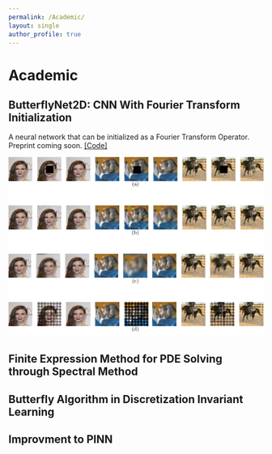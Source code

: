 ```yaml
---
permalink: /Academic/
layout: single
author_profile: true
---
```

# Academic

## ButterflyNet2D: CNN With Fourier Transform Initialization
A neural network that can be initialized as a Fourier Transform Operator. Preprint coming soon.
<a href="https://github.com/Genz17/ButterFlyNet2D">[Code]</a>

![](../assets/images/example.png)


## Finite Expression Method for PDE Solving through Spectral Method

## Butterfly Algorithm in Discretization Invariant Learning

## Improvment to PINN